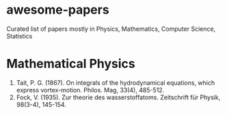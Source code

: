 # awesome-papers
Curated list of papers mostly in Physics, Mathematics, Computer Science, Statistics

# Mathematical Physics
1. Tait, P. G. (1867). On integrals of the hydrodynamical equations, which express vortex-motion. Philos. Mag, 33(4), 485-512.
2. Fock, V. (1935). Zur theorie des wasserstoffatoms. Zeitschrift für Physik, 98(3-4), 145-154.